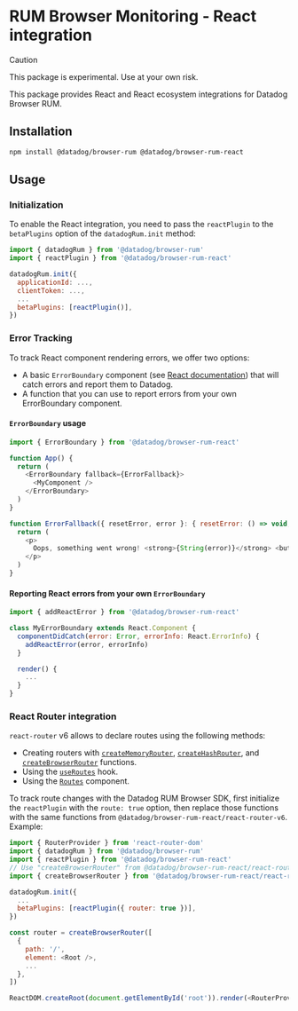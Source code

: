 # RUM Browser Monitoring - React integration

> [!CAUTION]
> This package is experimental. Use at your own risk.

This package provides React and React ecosystem integrations for Datadog Browser RUM.

## Installation

```bash
npm install @datadog/browser-rum @datadog/browser-rum-react
```

## Usage

### Initialization

To enable the React integration, you need to pass the `reactPlugin` to the `betaPlugins` option of the `datadogRum.init` method:

```javascript
import { datadogRum } from '@datadog/browser-rum'
import { reactPlugin } from '@datadog/browser-rum-react'

datadogRum.init({
  applicationId: ...,
  clientToken: ...,
  ...
  betaPlugins: [reactPlugin()],
})
```

### Error Tracking

To track React component rendering errors, we offer two options:

- A basic `ErrorBoundary` component (see [React documentation](https://react.dev/reference/react/Component#catching-rendering-errors-with-an-error-boundary)) that will catch errors and report them to Datadog.
- A function that you can use to report errors from your own ErrorBoundary component.

#### `ErrorBoundary` usage

```javascript
import { ErrorBoundary } from '@datadog/browser-rum-react'

function App() {
  return (
    <ErrorBoundary fallback={ErrorFallback}>
      <MyComponent />
    </ErrorBoundary>
  )
}

function ErrorFallback({ resetError, error }: { resetError: () => void; error: unknown }) {
  return (
    <p>
      Oops, something went wrong! <strong>{String(error)}</strong> <button onClick={resetError}>Retry</button>
    </p>
  )
}
```

#### Reporting React errors from your own `ErrorBoundary`

```javascript
import { addReactError } from '@datadog/browser-rum-react'

class MyErrorBoundary extends React.Component {
  componentDidCatch(error: Error, errorInfo: React.ErrorInfo) {
    addReactError(error, errorInfo)
  }

  render() {
    ...
  }
}

```

### React Router integration

`react-router` v6 allows to declare routes using the following methods:

- Creating routers with [`createMemoryRouter`](https://reactrouter.com/en/main/routers/create-memory-router), [`createHashRouter`](https://reactrouter.com/en/main/routers/create-hash-router), and [`createBrowserRouter`](https://reactrouter.com/en/main/routers/create-browser-router) functions.
- Using the [`useRoutes`](https://reactrouter.com/en/main/hooks/use-routes) hook.
- Using the [`Routes`](https://reactrouter.com/en/main/components/routes) component.

To track route changes with the Datadog RUM Browser SDK, first initialize the `reactPlugin` with the `route: true` option, then replace those functions with the same functions from `@datadog/browser-rum-react/react-router-v6`. Example:

```javascript
import { RouterProvider } from 'react-router-dom'
import { datadogRum } from '@datadog/browser-rum'
import { reactPlugin } from '@datadog/browser-rum-react'
// Use "createBrowserRouter" from @datadog/browser-rum-react/react-router-v6 instead of react-router-dom:
import { createBrowserRouter } from '@datadog/browser-rum-react/react-router-v6'

datadogRum.init({
  ...
  betaPlugins: [reactPlugin({ router: true })],
})

const router = createBrowserRouter([
  {
    path: '/',
    element: <Root />,
    ...
  },
])

ReactDOM.createRoot(document.getElementById('root')).render(<RouterProvider router={router} />)
```

